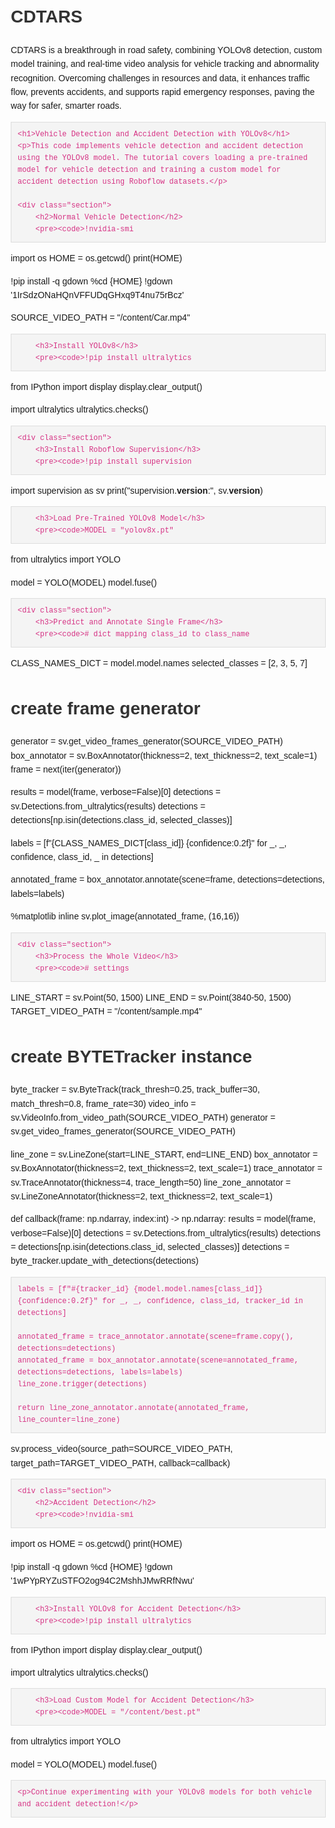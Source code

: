# CDTARS
CDTARS is a breakthrough in road safety, combining YOLOv8 detection, custom model training, and real-time video analysis for vehicle tracking and abnormality recognition. Overcoming challenges in resources and data, it enhances traffic flow, prevents accidents, and supports rapid emergency responses, paving the way for safer, smarter roads.
<!DOCTYPE html>
<html lang="en">
<head>
    <meta charset="UTF-8">
    <meta name="viewport" content="width=device-width, initial-scale=1.0">
    <meta http-equiv="X-UA-Compatible" content="IE=edge">
    <title>Vehicle and Accident Detection with YOLOv8</title>
    <style>
        body {
            font-family: Arial, sans-serif;
            line-height: 1.6;
            margin: 20px;
        }
        pre {
            background-color: #f4f4f4;
            border: 1px solid #ddd;
            padding: 10px;
            overflow-x: auto;
        }
        code {
            font-family: Consolas, "Courier New", Courier, monospace;
            color: #d63384;
        }
        h1, h2, h3, h4 {
            color: #333;
        }
        .section {
            margin-bottom: 40px;
        }
    </style>
</head>
<body>

    <h1>Vehicle Detection and Accident Detection with YOLOv8</h1>
    <p>This code implements vehicle detection and accident detection using the YOLOv8 model. The tutorial covers loading a pre-trained model for vehicle detection and training a custom model for accident detection using Roboflow datasets.</p>

    <div class="section">
        <h2>Normal Vehicle Detection</h2>
        <pre><code>!nvidia-smi

import os
HOME = os.getcwd()
print(HOME)

!pip install -q gdown
%cd {HOME}
!gdown '1IrSdzONaHQnVFFUDqGHxq9T4nu75rBcz'

SOURCE_VIDEO_PATH = "/content/Car.mp4"</code></pre>

        <h3>Install YOLOv8</h3>
        <pre><code>!pip install ultralytics

from IPython import display
display.clear_output()

import ultralytics
ultralytics.checks()</code></pre>
    </div>

    <div class="section">
        <h3>Install Roboflow Supervision</h3>
        <pre><code>!pip install supervision

import supervision as sv
print("supervision.__version__:", sv.__version__)</code></pre>

        <h3>Load Pre-Trained YOLOv8 Model</h3>
        <pre><code>MODEL = "yolov8x.pt"

from ultralytics import YOLO

model = YOLO(MODEL)
model.fuse()</code></pre>
    </div>

    <div class="section">
        <h3>Predict and Annotate Single Frame</h3>
        <pre><code># dict mapping class_id to class_name
CLASS_NAMES_DICT = model.model.names
selected_classes = [2, 3, 5, 7]

# create frame generator
generator = sv.get_video_frames_generator(SOURCE_VIDEO_PATH)
box_annotator = sv.BoxAnnotator(thickness=2, text_thickness=2, text_scale=1)
frame = next(iter(generator))

results = model(frame, verbose=False)[0]
detections = sv.Detections.from_ultralytics(results)
detections = detections[np.isin(detections.class_id, selected_classes)]

labels = [f"{CLASS_NAMES_DICT[class_id]} {confidence:0.2f}" for _, _, confidence, class_id, _ in detections]

annotated_frame = box_annotator.annotate(scene=frame, detections=detections, labels=labels)

%matplotlib inline
sv.plot_image(annotated_frame, (16,16))</code></pre>
    </div>

    <div class="section">
        <h3>Process the Whole Video</h3>
        <pre><code># settings
LINE_START = sv.Point(50, 1500)
LINE_END = sv.Point(3840-50, 1500)
TARGET_VIDEO_PATH = "/content/sample.mp4"

# create BYTETracker instance
byte_tracker = sv.ByteTrack(track_thresh=0.25, track_buffer=30, match_thresh=0.8, frame_rate=30)
video_info = sv.VideoInfo.from_video_path(SOURCE_VIDEO_PATH)
generator = sv.get_video_frames_generator(SOURCE_VIDEO_PATH)

line_zone = sv.LineZone(start=LINE_START, end=LINE_END)
box_annotator = sv.BoxAnnotator(thickness=2, text_thickness=2, text_scale=1)
trace_annotator = sv.TraceAnnotator(thickness=4, trace_length=50)
line_zone_annotator = sv.LineZoneAnnotator(thickness=2, text_thickness=2, text_scale=1)

def callback(frame: np.ndarray, index:int) -> np.ndarray:
    results = model(frame, verbose=False)[0]
    detections = sv.Detections.from_ultralytics(results)
    detections = detections[np.isin(detections.class_id, selected_classes)]
    detections = byte_tracker.update_with_detections(detections)

    labels = [f"#{tracker_id} {model.model.names[class_id]} {confidence:0.2f}" for _, _, confidence, class_id, tracker_id in detections]

    annotated_frame = trace_annotator.annotate(scene=frame.copy(), detections=detections)
    annotated_frame = box_annotator.annotate(scene=annotated_frame, detections=detections, labels=labels)
    line_zone.trigger(detections)

    return line_zone_annotator.annotate(annotated_frame, line_counter=line_zone)

sv.process_video(source_path=SOURCE_VIDEO_PATH, target_path=TARGET_VIDEO_PATH, callback=callback)</code></pre>
    </div>

    <div class="section">
        <h2>Accident Detection</h2>
        <pre><code>!nvidia-smi

import os
HOME = os.getcwd()
print(HOME)

!pip install -q gdown
%cd {HOME}
!gdown '1wPYpRYZuSTFO2og94C2MshhJMwRRfNwu'</code></pre>

        <h3>Install YOLOv8 for Accident Detection</h3>
        <pre><code>!pip install ultralytics

from IPython import display
display.clear_output()

import ultralytics
ultralytics.checks()</code></pre>

        <h3>Load Custom Model for Accident Detection</h3>
        <pre><code>MODEL = "/content/best.pt"

from ultralytics import YOLO

model = YOLO(MODEL)
model.fuse()</code></pre>
    </div>

    <p>Continue experimenting with your YOLOv8 models for both vehicle and accident detection!</p>

</body>
</html>
